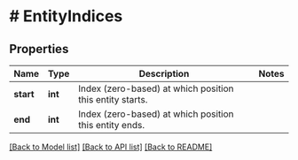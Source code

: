 # # EntityIndices

## Properties

Name | Type | Description | Notes
------------ | ------------- | ------------- | -------------
**start** | **int** | Index (zero-based) at which position this entity starts. |
**end** | **int** | Index (zero-based) at which position this entity ends. |

[[Back to Model list]](../../README.md#models) [[Back to API list]](../../README.md#endpoints) [[Back to README]](../../README.md)
